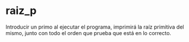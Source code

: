 # raiz_p
Introducir un primo al ejecutar el programa, imprimirá la raíz primitiva del mismo, junto con todo el orden que prueba que está en lo correcto.
